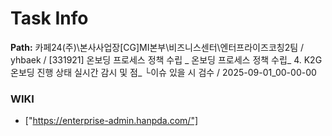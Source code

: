 # Task Info

**Path:** 카페24(주)\본사사업장\[CG]MI본부\비즈니스센터\엔터프라이즈코칭2팀 / yhbaek / [331921] 온보딩 프로세스 정책 수립 _ 온보딩 프로세스 정책 수립_ 4. K2G 온보딩 진행 상태 실시간 감시 및 점_ └이슈 있을 시 검수 / 2025-09-01_00-00-00

### WIKI
- ["https://enterprise-admin.hanpda.com/"]

